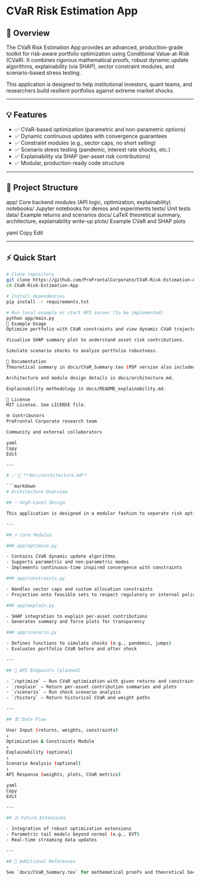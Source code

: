 # CVaR Risk Estimation App

## 🚨 Overview

The CVaR Risk Estimation App provides an advanced, production-grade toolkit for risk-aware portfolio optimization using Conditional Value-at-Risk (CVaR). It combines rigorous mathematical proofs, robust dynamic update algorithms, explainability (via SHAP), sector constraint modules, and scenario-based stress testing.

This application is designed to help institutional investors, quant teams, and researchers build resilient portfolios against extreme market shocks.

---

## 💡 Features

- ✅ CVaR-based optimization (parametric and non-parametric options)
- ✅ Dynamic continuous updates with convergence guarantees
- ✅ Constraint modules (e.g., sector caps, no short selling)
- ✅ Scenario stress testing (pandemic, interest rate shocks, etc.)
- ✅ Explainability via SHAP (per-asset risk contributions)
- ✅ Modular, production-ready code structure

---

## 📁 Project Structure

app/ Core backend modules (API logic, optimization, explainability)
notebooks/ Jupyter notebooks for demos and experiments
tests/ Unit tests
data/ Example returns and scenarios
docs/ LaTeX theoretical summary, architecture, explainability write-up
plots/ Example CVaR and SHAP plots

yaml
Copy
Edit

---

## ⚡ Quick Start

```bash
# Clone repository
git clone https://github.com/PreFrontalCorporate/CVaR-Risk-Estimation-App.git
cd CVaR-Risk-Estimation-App

# Install dependencies
pip install -r requirements.txt

# Run local example or start API server (to be implemented)
python app/main.py
💬 Example Usage
Optimize portfolio with CVaR constraints and view dynamic CVaR trajectory.

Visualize SHAP summary plot to understand asset risk contributions.

Simulate scenario shocks to analyze portfolio robustness.

📄 Documentation
Theoretical summary in docs/CVaR_Summary.tex (PDF version also included).

Architecture and module design details in docs/architecture.md.

Explainability methodology in docs/README_explainability.md.

🤝 License
MIT License. See LICENSE file.

🌐 Contributors
PreFrontal Corporate research team

Community and external collaborators

yaml
Copy
Edit

---

# ✅ 📄 **docs/architecture.md**

```markdown
# Architecture Overview

## 💡 High-Level Design

This application is designed in a modular fashion to separate risk optimization logic, explainability, scenario stress testing, and constraints handling. It is built to support an API layer (Flask or FastAPI) for easy integration into larger platforms.

---

## 🔥 Core Modules

### app/optimize.py

- Contains CVaR dynamic update algorithms
- Supports parametric and non-parametric modes
- Implements continuous-time inspired convergence with constraints

### app/constraints.py

- Handles sector caps and custom allocation constraints
- Projection onto feasible sets to respect regulatory or internal policies

### app/explain.py

- SHAP integration to explain per-asset contributions
- Generates summary and force plots for transparency

### app/scenario.py

- Defines functions to simulate shocks (e.g., pandemic, jumps)
- Evaluates portfolio CVaR before and after shock

---

## 📄 API Endpoints (planned)

- `/optimize` — Run CVaR optimization with given returns and constraints
- `/explain` — Return per-asset contribution summaries and plots
- `/scenario` — Run shock scenario analysis
- `/history` — Return historical CVaR and weight paths

---

## 🏗️ Data Flow

User Input (returns, weights, constraints)
↓
Optimization & Constraints Module
↓
Explainability (optional)
↓
Scenario Analysis (optional)
↓
API Response (weights, plots, CVaR metrics)

yaml
Copy
Edit

---

## ⚖️ Future Extensions

- Integration of robust optimization extensions
- Parametric tail models beyond normal (e.g., EVT)
- Real-time streaming data updates

---

## 📄 Additional References

See `docs/CVaR_Summary.tex` for mathematical proofs and theoretical background.